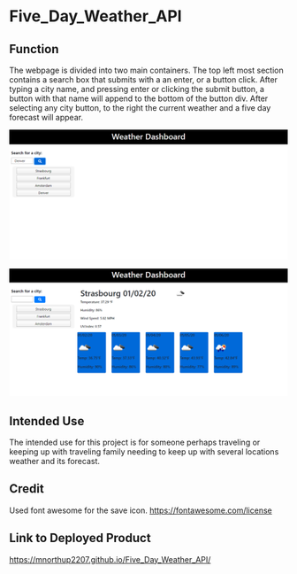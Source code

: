 # Five_Day_Weather_API

## Function 
The webpage is divided into two main containers. The top left most section contains a search box that submits with a an enter, or a button click. After typing a city name, and pressing enter or clicking the submit button, a button with that name will append to the bottom of the button div. After selecting any city button, to the right the current weather and a five day forecast will appear.  

![image](assets/landing1.png)

![image](assets/landing.png)
 

## Intended Use

The intended use for this project is for someone perhaps traveling or keeping up with traveling family needing to keep up with several locations weather and its forecast. 


## Credit
Used font awesome for the save icon.
https://fontawesome.com/license

## Link to Deployed Product

https://mnorthup2207.github.io/Five_Day_Weather_API/